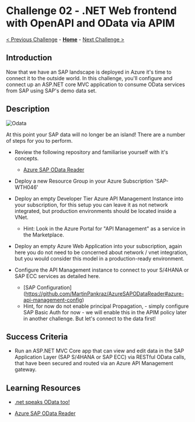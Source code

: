 # Challenge 02 - .NET Web frontend with OpenAPI and OData via APIM

[< Previous Challenge](./Challenge-01.md) - **[Home](../README.md)** - [Next Challenge >](./Challenge-03.md)

## Introduction

Now that we have an SAP landscape is deployed in Azure it's time to connect it to the outside world. 
In this challenge, you'll configure and connect up an ASP.NET core MVC application to consume OData services from SAP using SAP's demo data set.

## Description

![Odata](Images/Challenge_OData_SAP_Architecture.png)

At this point your SAP data will no longer be an island! There are a number of steps for you to perform.

- Review the following repository and familiarise yourself with it's concepts.
	- [Azure SAP OData Reader](https://github.com/MartinPankraz/AzureSAPODataReader)

- Deploy a new Resource Group in your Azure Subscription 'SAP-WTH046'

- Deploy an empty Developer Tier Azure API Management Instance into your subscription, for this setup you can leave it as not network integrated, but production environments should be located inside a VNet. 
	- Hint: Look in the Azure Portal for "API Management" as a service in the Marketplace.  
		
- Deploy an empty Azure Web Application into your subscription, again here you do not need to be concerned about network / vnet integration, but you would consider this model in a production-ready environment.

- Configure the API Management instance to connect to your S/4HANA or SAP ECC services as detailed here. 
	- [SAP Configuration] (https://github.com/MartinPankraz/AzureSAPODataReader#azure-api-management-config)
	- Hint, for now do not enable principal Propagation, - simply configure SAP Basic Auth for now - we will enable this in the APIM policy later in another challenge. But let's connect to the data first! 
	
## Success Criteria

- Run an ASP.NET MVC Core app that can view and edit data in the SAP Application Layer (SAP S/4HANA or SAP ECC) via RESTful OData calls, that have been secured and routed via an Azure API Management gateway.

## Learning Resources

- [.net speaks OData too!](https://blogs.sap.com/2021/08/12/.net-speaks-odata-too-how-to-implement-azure-app-service-with-sap-odata-gateway)

- [Azure SAP OData Reader](https://github.com/MartinPankraz/AzureSAPODataReader)

